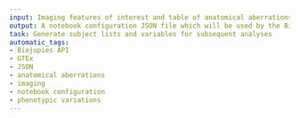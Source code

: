 ```yaml
---
input: Imaging features of interest and table of anatomical aberrations associated with the genetic and phenotypic variations
output: A notebook configuration JSON file which will be used by the BioJupies API to generate the notebook containing an analysis of the GTEx samples
task: Generate subject lists and variables for subsequent analyses
automatic_tags:
- Biojupies API
- GTEx
- JSON
- anatomical aberrations
- imaging
- notebook configuration
- phenotypic variations
---
```

